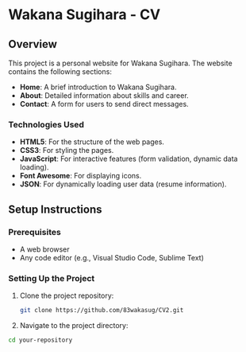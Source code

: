 # Wakana Sugihara - CV

## Overview
This project is a personal website for Wakana Sugihara. The website contains the following sections:
- **Home**: A brief introduction to Wakana Sugihara.
- **About**: Detailed information about skills and career.
- **Contact**: A form for users to send direct messages.

### Technologies Used
- **HTML5**: For the structure of the web pages.
- **CSS3**: For styling the pages.
- **JavaScript**: For interactive features (form validation, dynamic data loading).
- **Font Awesome**: For displaying icons.
- **JSON**: For dynamically loading user data (resume information).

## Setup Instructions

### Prerequisites
- A web browser
- Any code editor (e.g., Visual Studio Code, Sublime Text)

### Setting Up the Project

1. Clone the project repository:
   ```bash
   git clone https://github.com/83wakasug/CV2.git

2. Navigate to the project directory:   
  ```bash
cd your-repository
 ```







